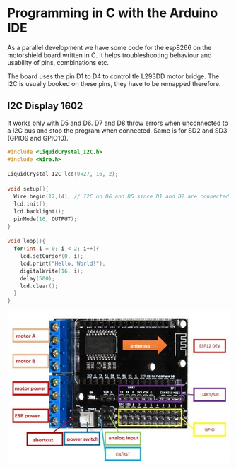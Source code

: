 # Programming in C with the Arduino IDE

As a parallel development we have some code for the esp8266 on the motorshield board written in C. It helps troubleshooting behaviour and usability of pins, combinations etc.

The board uses the pin D1 to D4 to control tle L293DD motor bridge. The I2C is usually booked on these pins, they have to be remapped therefore.

## I2C Display 1602

It works only with D5 and D6. D7 and D8 throw errors when unconnected to a I2C bus and stop the program when connected. Same is for SD2 and SD3 (GPIO9 and GPIO10).

``` c
#include <LiquidCrystal_I2C.h>
#include <Wire.h>

LiquidCrystal_I2C lcd(0x27, 16, 2);

void setup(){
  Wire.begin(12,14); // I2C on D6 and D5 since D1 and D2 are connected to the motor driver
  lcd.init();
  lcd.backlight();
  pinMode(16, OUTPUT);
}

void loop(){
  for(int i = 0; i < 2; i++){
    lcd.setCursor(0, i);
    lcd.print("Hello, World!");
    digitalWrite(16, i);
    delay(500);
    lcd.clear();
  }
}
```
![motorshield](../pic/motorshield.jpg)
